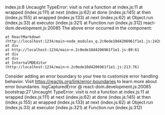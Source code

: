 index.js:8 Uncaught TypeError: visit is not a function
    at index.js:11
    at wrapped (index.js:111)
    at next (index.js:62)
    at done (index.js:145)
    at then (index.js:155)
    at wrapped (index.js:133)
    at next (index.js:62)
    at Object.run (index.js:33)
    at executor (index.js:321)
    at Function.run (index.js:312)
react-dom.development.js:20085 The above error occurred in the <ReactMarkdown> component:

    at ReactMarkdown (http://localhost:1234/main~node_modules_q.2c0ede10d4206961f1e1.js:24282:42)
    at div
    at http://localhost:1234/main~n.2c0ede10d4206961f1e1.js:89:61
    at div
    at div
    at InternalMDEditor (http://localhost:1234/main~n.2c0ede10d4206961f1e1.js:213:76)

Consider adding an error boundary to your tree to customize error handling behavior.
Visit https://reactjs.org/link/error-boundaries to learn more about error boundaries.
logCapturedError @ react-dom.development.js:20085
bootstrap:27 Uncaught TypeError: visit is not a function
    at index.js:11
    at wrapped (index.js:111)
    at next (index.js:62)
    at done (index.js:145)
    at then (index.js:155)
    at wrapped (index.js:133)
    at next (index.js:62)
    at Object.run (index.js:33)
    at executor (index.js:321)
    at Function.run (index.js:312)
